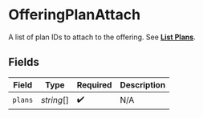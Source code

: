 # OfferingPlanAttach

A list of plan IDs to attach to the offering. See [**List Plans**](#tag/Plans/operation/ListPlans).


## Fields

| Field              | Type               | Required           | Description        |
| ------------------ | ------------------ | ------------------ | ------------------ |
| `plans`            | *string*[]         | :heavy_check_mark: | N/A                |